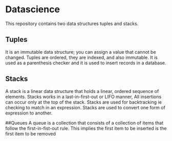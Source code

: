 # Datascience
This repository contains  two data structures tuples and stacks.

##  Tuples
It is an immutable data structure; you  can assign a value that cannot be  changed. Tuples are ordered, they are indexed, and also immutable. It is
used as a parenthesis checker and it is used to insert records  in a database.

## Stacks
A stack is a linear data structure that holds a linear, ordered sequence of elements. Stacks works in a last-in-first-out or LIFO manner,
All insertions can occur only at the top of the stack. Stacks  are used for backtracking ie checking to match in an expression. Stacks are used to convert 
one form of expression to another.

##Queues
A queue is a collection that consists of a collection of items that follow the first-in-fist-out rule. This implies the first item to be inserted is the first item to be removed 










